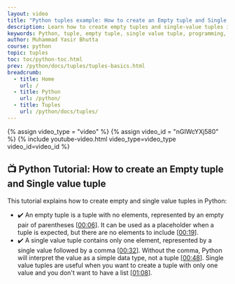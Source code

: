 ```yaml
---
layout: video
title: "Python tuples example: How to create an Empty tuple and Single value tuple"
description: Learn how to create empty tuples and single-value tuples in Python. Understand the syntax for defining these special types of tuples and when they might be useful in your Python programming.
keywords: Python, tuple, empty tuple, single value tuple, programming, data structures, Python tutorial
author: Muhammad Yasir Bhutta
course: python
topic: tuples
toc: toc/python-toc.html
prev: /python/docs/tuples/tuples-basics.html
breadcrumb:
  - title: Home
    url: /
  - title: Python
    url: /python/
  - title: Tuples
    url: /python/docs/tuples/
---
```


{% assign video_type = "video" %}
{% assign video_id = "nGIWcYXj580" %}
{% include youtube-video.html video_type=video_type video_id=video_id %}

## **📺 Python Tutorial: How to create an Empty tuple and Single value tuple**  

This tutorial explains how to create empty and single value tuples in Python:
* ✔️ An empty tuple is a tuple with no elements, represented by an empty pair of parentheses \[[00:06](http://www.youtube.com/watch?v=nGIWcYXj580&t=6)\]. It can be used as a placeholder when a tuple is expected, but there are no elements to include \[[00:19](http://www.youtube.com/watch?v=nGIWcYXj580&t=19)\].
* ✔️ A single value tuple contains only one element, represented by a single value followed by a comma \[[00:32](http://www.youtube.com/watch?v=nGIWcYXj580&t=32)\]. Without the comma, Python will interpret the value as a simple data type, not a tuple \[[00:48](http://www.youtube.com/watch?v=nGIWcYXj580&t=48)\]. Single value tuples are useful when you want to create a tuple with only one value and you don't want to have a list \[[01:08](http://www.youtube.com/watch?v=nGIWcYXj580&t=68)\].

